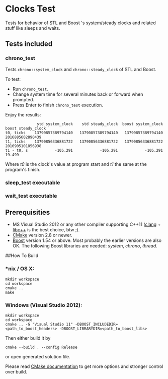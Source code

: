# Clocks Test

Tests for behavior of STL and Boost <chrono>'s system/steady clocks and related stuff like sleeps and waits.

## Tests included

### chrono_test

Tests `chrono::system_clock` and `chrono::steady_clock` of STL and Boost.

To test:
* Run `chrono_test`.
* Change system time for several minutes back or forward when prompted.
* Press Enter to finish `chrono_test` execution.

Enjoy the results:

                  std system_clock    std steady_clock  boost system_clock  boost steady_clock
    t0, ticks    13790857389794140   13790857389794140   13790857389794140    2016885602890439
    t1, ticks    13790856336881722   13790856336881722   13790856336881722    2016905101856938
    t1 - t0, s            -105.291            -105.291            -105.291              19.499

Where *t0* is the clock's value at program start and *t1* the same at the program's finish.


### sleep_test executable

### wait_test executable


## Prerequisities

* MS Visual Studio 2012 or any other compiler supporting C++11 ([clang](http://clang.llvm.org/) + [libc++](http://libcxx.llvm.org/) is the best choice, btw ;).
* [CMake](http://www.cmake.org/) version 2.8 or newer.
* [Boost](http://www.boost.org) version 1.54 or above. Most probably the earlier versions are also OK. The following Boost libraries are needed: *system*, *chrono*, *thread*.


##How To Build

### *nix / OS X:

    mkdir workspace
    cd workspace
    cmake ..
    make

### Windows (Visual Studio 2012):

    mkdir workspace
    cd workspace
    cmake .. -G "Visual Studio 11" -DBOOST_INCLUDEDIR=<path_to_boost_headers> -DBOOST_LIBRARYDIR=<path_to_boost_libs>

Then either build it by

    cmake --build . --config Release

or open generated solution file.

Please read [CMake documentation](http://www.cmake.org/cmake/help/documentation.html) to get more options and stronger control over build.
